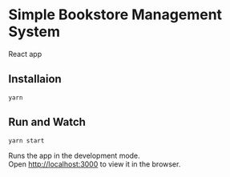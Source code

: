 # Simple Bookstore Management System

React app


## Installaion

```
yarn
```

## Run and Watch

```
yarn start
```

Runs the app in the development mode.\
Open [http://localhost:3000](http://localhost:3000) to view it in the browser.
